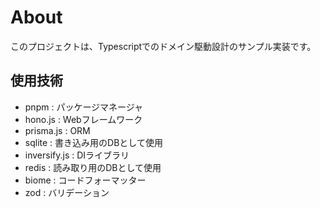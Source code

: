 # About

このプロジェクトは、Typescriptでのドメイン駆動設計のサンプル実装です。

## 使用技術

- pnpm : パッケージマネージャ
- hono.js : Webフレームワーク
- prisma.js : ORM
- sqlite : 書き込み用のDBとして使用
- inversify.js : DIライブラリ
- redis : 読み取り用のDBとして使用
- biome : コードフォーマッター
- zod : バリデーション

